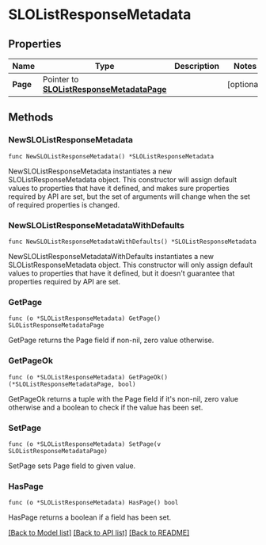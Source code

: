 # SLOListResponseMetadata

## Properties

Name | Type | Description | Notes
---- | ---- | ----------- | ------
**Page** | Pointer to [**SLOListResponseMetadataPage**](SLOListResponseMetadataPage.md) |  | [optional] 

## Methods

### NewSLOListResponseMetadata

`func NewSLOListResponseMetadata() *SLOListResponseMetadata`

NewSLOListResponseMetadata instantiates a new SLOListResponseMetadata object.
This constructor will assign default values to properties that have it defined,
and makes sure properties required by API are set, but the set of arguments
will change when the set of required properties is changed.

### NewSLOListResponseMetadataWithDefaults

`func NewSLOListResponseMetadataWithDefaults() *SLOListResponseMetadata`

NewSLOListResponseMetadataWithDefaults instantiates a new SLOListResponseMetadata object.
This constructor will only assign default values to properties that have it defined,
but it doesn't guarantee that properties required by API are set.

### GetPage

`func (o *SLOListResponseMetadata) GetPage() SLOListResponseMetadataPage`

GetPage returns the Page field if non-nil, zero value otherwise.

### GetPageOk

`func (o *SLOListResponseMetadata) GetPageOk() (*SLOListResponseMetadataPage, bool)`

GetPageOk returns a tuple with the Page field if it's non-nil, zero value otherwise
and a boolean to check if the value has been set.

### SetPage

`func (o *SLOListResponseMetadata) SetPage(v SLOListResponseMetadataPage)`

SetPage sets Page field to given value.

### HasPage

`func (o *SLOListResponseMetadata) HasPage() bool`

HasPage returns a boolean if a field has been set.


[[Back to Model list]](../README.md#documentation-for-models) [[Back to API list]](../README.md#documentation-for-api-endpoints) [[Back to README]](../README.md)


